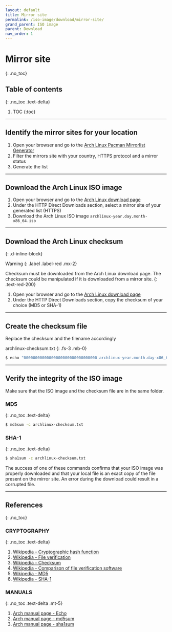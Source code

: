 ```yaml
---
layout: default
title: Mirror site
permalink: /iso-image/download/mirror-site/
grand_parent: ISO image
parent: Download
nav_order: 1
---
```


# Mirror site
{: .no_toc}

## Table of contents
{: .no_toc .text-delta}

1. TOC
{:toc}

---

## Identify the mirror sites for your location

1. Open your browser and go to the [Arch Linux Pacman Mirrorlist Generator](https://www.archlinux.org/mirrorlist/)
1. Filter the mirrors site with your country, HTTPS protocol and a mirror status
1. Generate the list

---

## Download the Arch Linux ISO image

1. Open your browser and go to the [Arch Linux download page](https://www.archlinux.org/download/)
1. Under the HTTP Direct Downloads section, select a mirror site of your generated list (HTTPS)
1. Download the Arch Linux ISO image `archlinux-year.day.month-x86_64.iso`

---

## Download the Arch Linux checksum
{: .d-inline-block}

Warning
{: .label .label-red .mx-2}

Checksum must be downloaded from the Arch Linux download page. The checksum could be manipulated if it is downloaded from a mirror site.
{: .text-red-200}

1. Open your browser and go to the [Arch Linux download page](https://www.archlinux.org/download/)
1. Under the HTTP Direct Downloads section, copy the checksum of your choice (MD5 or SHA-1)

---

## Create the checksum file

Replace the checksum and the filename accordingly

archlinux-checksum.txt
{: .fs-3 .mb-0}

```bash
$ echo "00000000000000000000000000000000 archlinux-year.month.day-x86_64.iso" > archlinux-checksum.txt
```

---

## Verify the integrity of the ISO image

Make sure that the ISO image and the checksum file are in the same folder.

### MD5
{: .no_toc .text-delta}

```bash
$ md5sum -c archlinux-checksum.txt
```

### SHA-1
{: .no_toc .text-delta}

```bash
$ sha1sum -c archlinux-checksum.txt
```

The success of one of these commands confirms that your ISO image was properly downloaded and that your local file is an exact copy of the file present on the mirror site. An error during the download could result in a corrupted file.

---

## References
{: .no_toc}

### CRYPTOGRAPHY
{: .no_toc .text-delta}

1. [Wikipedia - Cryptographic hash function](https://en.wikipedia.org/wiki/Cryptographic_hash_function)
1. [Wikipedia - File verification](https://en.wikipedia.org/wiki/File_verification)
1. [Wikipedia - Checksum](https://en.wikipedia.org/wiki/Checksum)
1. [Wikipedia - Comparison of file verification software](https://en.wikipedia.org/wiki/Comparison_of_file_verification_software)
1. [Wikipedia - MD5](https://en.wikipedia.org/wiki/MD5)
1. [Wikipedia - SHA-1](https://en.wikipedia.org/wiki/SHA-1)

### MANUALS
{: .no_toc .text-delta .mt-5}

1. [Arch manual page - Echo](https://jlk.fjfi.cvut.cz/arch/manpages/man/core/coreutils/echo.1.en)
1. [Arch manual page - md5sum](https://jlk.fjfi.cvut.cz/arch/manpages/man/core/coreutils/md5sum.1.en)
1. [Arch manual page - sha1sum](https://jlk.fjfi.cvut.cz/arch/manpages/man/core/coreutils/sha1sum.1.en)
